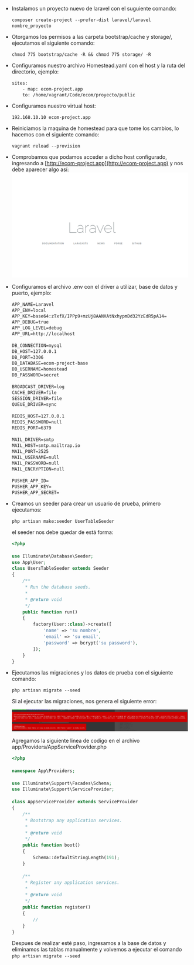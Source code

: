 * Instalamos un proyecto nuevo de laravel con el suguiente comando: 
	```
	composer create-project --prefer-dist laravel/laravel nombre_proyecto
	```

* Otorgamos los permisos a las carpeta bootstrap/cache y storage/, ejecutamos el siguiente comando:
	```
	chmod 775 bootstrap/cache -R && chmod 775 storage/ -R 
	```
	
* Configuramos nuestro archivo Homestead.yaml con el host y la ruta del directorio, ejemplo:
	```
	sites:
		- map: ecom-project.app
        to: /home/vagrant/Code/ecom/proyecto/public
	```
	
* Configuramos nuestro virtual host:
	```
	192.168.10.10 ecom-project.app
	```
	
* Reiniciamos la maquina de homestead para que tome los cambios, lo hacemos con el siguiente comando:
	```
	vagrant reload --provision
	```
* Comprobamos que podamos acceder a dicho host configurado, ingresando a [http://ecom-project.app](http://ecom-project.app) y nos debe aparecer algo así:
	![](https://github.com/Alver23/ecom/blob/master/images/running.png "Servidor Corriendo")

* Configuramos el archivo .env con el driver a utilizar, base de datos y puerto, ejemplo:
	```
	APP_NAME=Laravel
	APP_ENV=local
	APP_KEY=base64:zTxfX/IPPp9+mzUj8AANXAtNxhypmDd32YzEdR5pA14=
	APP_DEBUG=true
	APP_LOG_LEVEL=debug
	APP_URL=http://localhost
	
	DB_CONNECTION=mysql
	DB_HOST=127.0.0.1
	DB_PORT=3306
	DB_DATABASE=ecom-project-base
	DB_USERNAME=homestead
	DB_PASSWORD=secret
	
	BROADCAST_DRIVER=log
	CACHE_DRIVER=file
	SESSION_DRIVER=file
	QUEUE_DRIVER=sync
	
	REDIS_HOST=127.0.0.1
	REDIS_PASSWORD=null
	REDIS_PORT=6379
	
	MAIL_DRIVER=smtp
	MAIL_HOST=smtp.mailtrap.io
	MAIL_PORT=2525
	MAIL_USERNAME=null
	MAIL_PASSWORD=null
	MAIL_ENCRYPTION=null
	
	PUSHER_APP_ID=
	PUSHER_APP_KEY=
	PUSHER_APP_SECRET=
	```

* Creamos un seeder para crear un usuario de prueba, primero ejecutamos:
	```
	php artisan make:seeder UserTableSeeder
	```
	el seeder nos debe quedar de está forma:
	```php
	<?php
    
    use Illuminate\Database\Seeder;
    use App\User;
    class UsersTableSeeder extends Seeder
    {
        /**
         * Run the database seeds.
         *
         * @return void
         */
        public function run()
        {
            factory(User::class)->create([
                'name' => 'su nombre',
                'email' => 'su email',
                'password' => bcrypt('su password'),
            ]);
        }
    }

	```
* Ejecutamos las migraciones y los datos de prueba con el siguiente comando:
	```
	php artisan migrate --seed
	```
	
	Si al ejecutar las migraciones, nos genera el siguiente error:
	
	![](https://github.com/Alver23/ecom/blob/master/images/migration-error.png)
	
	Agregamos la siguiente linea de codigo en el archivo app/Providers/AppServiceProvider.php
	```php
	<?php
    
    namespace App\Providers;
    
    use Illuminate\Support\Facades\Schema;
    use Illuminate\Support\ServiceProvider;
    
    class AppServiceProvider extends ServiceProvider
    {
        /**
         * Bootstrap any application services.
         *
         * @return void
         */
        public function boot()
        {
            Schema::defaultStringLength(191);
        }
    
        /**
         * Register any application services.
         *
         * @return void
         */
        public function register()
        {
            //
        }
    }
	```
	
	Despues de realizar esté paso, ingresamos a la base de datos y eliminamos las tablas manualmente y volvemos a ejecutar el comando ``` php artisan migrate --seed ```
